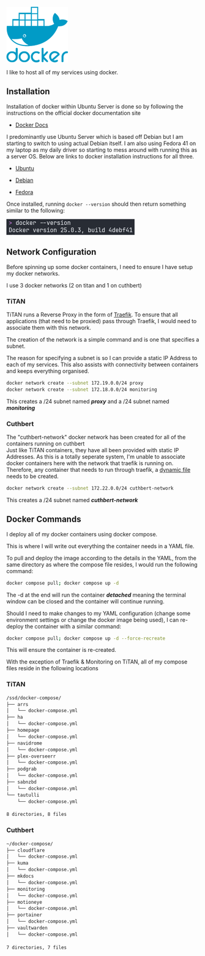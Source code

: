 ![](images/docker.png)

I like to host all of my services using docker.

## Installation

Installation of docker within Ubuntu Server is done so by following the instructions on the official docker documentation site  

- [Docker Docs](https://docs.docker.com/engine/install/)  

I predominantly use Ubuntu Server which is based off Debian but I am starting to switch to using actual Debian itself.  I am also using Fedora 41 on my laptop as my daily driver so starting to mess around with running this as a server OS.  Below are links to docker installation instructions for all three.

- [Ubuntu](https://docs.docker.com/engine/install/ubuntu/#install-using-the-repository)

- [Debian](https://docs.docker.com/engine/install/debian/#install-using-the-repository)

- [Fedora](https://docs.docker.com/engine/install/fedora/#install-using-the-repository)

Once installed, running `docker --version` should then return something similar to the following:  

![](<images/docker version.png>)  

## Network Configuration

Before spinning up some docker containers, I need to ensure I have setup my docker networks.

I use 3 docker networks (2 on titan and 1 on cuthbert)

### TiTAN

TiTAN runs a Reverse Proxy in the form of [Traefik](https://docs.xmsystems.co.uk/traefik/). To ensure that all applications (that need to be proxied) pass through Traefik, I would need to associate them with this network.

The creation of the network is a simple command and is one that specifies a subnet.  

The reason for specifying a subnet is so I can provide a static IP Address to each of my services.  This also assists with connectivity between containers and keeps everything organised.

```bash
docker network create --subnet 172.19.0.0/24 proxy
docker network create --subnet 172.18.0.0/24 monitoring
```  

This creates a /24 subnet named ***proxy*** and a /24 subnet named ***monitoring***

### Cuthbert

The "cuthbert-network" docker network has been created for all of the containers running on cuthbert  
Just like TiTAN containers, they have all been provided with static IP Addresses.
As this is a totally seperate system, I'm unable to associate docker containers here with the network that traefik is running on.  Therefore, any container that needs to run through traefik, a [dynamic file](https://docs.xmsystems.co.uk/dynamic/) needs to be created.   

```bash
docker network create --subnet 172.22.0.0/24 cuthbert-network
```  

This creates a /24 subnet named ***cuthbert-network***

## Docker Commands

I deploy all of my docker containers using docker compose.  

This is where I will write out everything the container needs in a YAML file.

To pull and deploy the image according to the details in the YAML, from the same directory as where the compose file resides, I would run the following command:

```bash
docker compose pull; docker compose up -d
```

The -d at the end will run the container ***detached*** meaning the terminal window can be closed and the container will continue running.

Should I need to make changes to my YAML configuration (change some environment settings or change the docker image being used), I can re-deploy the container with a similar command:

```bash
docker compose pull; docker compose up -d --force-recreate
```

This will ensure the container is re-created.

With the exception of Traefik & Monitoring on TiTAN, all of my compose files reside in the following locations

### TiTAN

```sh
/ssd/docker-compose/
├── arrs
│   └── docker-compose.yml
├── ha
│   └── docker-compose.yml
├── homepage
│   └── docker-compose.yml
├── navidrome
│   └── docker-compose.yml
├── plex-overseerr
│   └── docker-compose.yml
├── podgrab
│   └── docker-compose.yml
├── sabnzbd
│   └── docker-compose.yml
└── tautulli
    └── docker-compose.yml

8 directories, 8 files
```

### Cuthbert

```sh
~/docker-compose/
├── cloudflare
│   └── docker-compose.yml
├── kuma
│   └── docker-compose.yml
├── mkdocs
│   └── docker-compose.yml
├── monitoring
│   └── docker-compose.yml
├── motioneye
│   └── docker-compose.yml
├── portainer
│   └── docker-compose.yml
├── vaultwarden
│   └── docker-compose.yml

7 directories, 7 files
```

